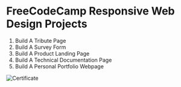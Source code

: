 # FreeCodeCamp Responsive Web Design Projects

   1. Build A Tribute Page
   2. Build A Survey Form
   3. Build A Product Landing Page
   4. Build A Technical Documentation Page
   5. Build A Personal Portfolio Webpage
   
![Certificate](/Certificate.png)